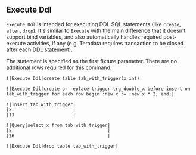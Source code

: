 ## Execute Ddl

 `Execute Ddl` is intended for executing DDL SQL statements (like `create`, `alter`, `drop`). It's similar to `Execute` with the main difference that it doesn't support bind variables, and also automatically handles required post-execute activities, if any (e.g. Teradata requires transaction to be closed after each DDL statement).

 The statement is specified as the first fixture parameter. There are no additional rows required for this command.

    !|Execute Ddl|create table tab_with_trigger(x int)|

    !|Execute Ddl|create or replace trigger trg_double_x before insert on tab_with_trigger for each row begin :new.x := :new.x * 2; end;|

    !|Insert|tab_with_trigger|
    |x                       |
    |13                      |

    !|Query|select x from tab_with_trigger|
    |x                                    |
    |26                                   |

    !|Execute Ddl|drop table tab_with_trigger|

